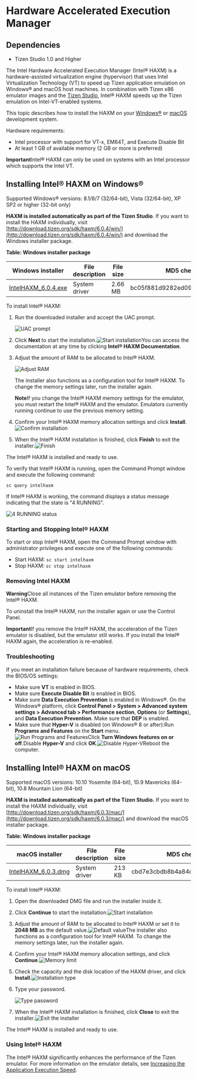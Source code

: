# Hardware Accelerated Execution Manager

## Dependencies

- Tizen Studio 1.0 and Higher

The Intel Hardware Accelerated Execution Manager (Intel® HAXM) is a hardware-assisted virtualization engine (hypervisor) that uses Intel Virtualization Technology (VT) to speed up Tizen application emulation on Windows® and macOS host machines. In combination with Tizen x86 emulator images and the [Tizen Studio](../cover-page.md), Intel® HAXM speeds up the Tizen emulation on Intel-VT-enabled systems.

This topic describes how to install the HAXM on your [Windows®](#on_Windows) or [macOS](#on_MacOS) development system.

Hardware requirements:

- Intel processor with support for VT-x, EM64T, and Execute Disable Bit
- At least 1 GB of available memory (2 GB or more is preferred)

**Important**Intel® HAXM can only be used on systems with an Intel processor which supports the Intel VT.

## Installing Intel® HAXM on Windows®

Supported Windows® versions: 8.1/8/7 (32/64-bit), Vista (32/64-bit), XP SP2 or higher (32-bit only)

**HAXM is installed automatically as part of the Tizen Studio**. If you want to install the HAXM individually, visit [http://download.tizen.org/sdk/haxm/6.0.4/win/](http://download.tizen.org/sdk/haxm/6.0.4/win/) and download the Windows installer package.

**Table: Windows installer package**

| Windows installer                        | File description | File size | MD5 checksum                     |
| ---------------------------------------- | ---------------- | --------- | -------------------------------- |
| [IntelHAXM_6.0.4.exe](http://download.tizen.org/sdk/haxm/6.0.4/win/IntelHAXM_6.0.4.exe) | System driver    | 2.66 MB   | bc05f881d9282ed0914b3e0bf3c96e89 |

To install Intel® HAXM:

1. Run the downloaded installer and accept the UAC prompt.

   ![UAC prompt](./media/hardware_uac_prompt.png)

2. Click **Next** to start the installation.![Start installation](./media/hardware_start_instal.png)You can access the documentation at any time by clicking **Intel® HAXM Documentation**.

3. Adjust the amount of RAM to be allocated to Intel® HAXM.

   ![Adjust RAM](./media/hardware_ram.png)

   The installer also functions as a configuration tool for Intel® HAXM. To change the memory settings later, run the installer again.

   **Note**If you change the Intel® HAXM memory settings for the emulator, you must restart the Intel® HAXM and the emulator. Emulators currently running continue to use the previous memory setting.

4. Confirm your Intel® HAXM memory allocation settings and click **Install**.![Confirm installation](./media/hardware_instal.png)

5. When the Intel® HAXM installation is finished, click **Finish** to exit the installer.![Finish](./media/hardware_finish.png)

The Intel® HAXM is installed and ready to use.

To verify that Intel® HAXM is running, open the Command Prompt window and execute the following command:

```
sc query intelhaxm
```

If Intel® HAXM is working, the command displays a status message indicating that the state is "4 RUNNING".

![4 RUNNING status](./media/hardware_4_running.png)

### Starting and Stopping Intel® HAXM

To start or stop Intel® HAXM, open the Command Prompt window with administrator privileges and execute one of the following commands:

- Start HAXM: `sc start intelhaxm`
- Stop HAXM: `sc stop intelhaxm`

### Removing Intel HAXM

**Warning**Close all instances of the Tizen emulator before removing the Intel® HAXM.

To uninstall the Intel® HAXM, run the installer again or use the Control Panel.

**Important**If you remove the Intel® HAXM, the acceleration of the Tizen emulator is disabled, but the emulator still works. If you install the Intel® HAXM again, the acceleration is re-enabled.

### Troubleshooting

If you meet an installation failure because of hardware requirements, check the BIOS/OS settings:

- Make sure **VT** is enabled in BIOS.
- Make sure **Execute Disable Bit** is enabled in BIOS.
- Make sure **Data Execution Prevention** is enabled in Windows®. On the Windows® platform, click **Control Panel > System > Advanced system settings > Advanced tab > Performance section**, **Options** (or **Settings**), and **Data Execution Prevention**. Make sure that **DEP** is enabled.
- Make sure that **Hyper-V** is disabled (on Windows® 8 or after):Run **Programs and Features** on the **Start** menu.![Run Programs and Features](./media/hardware_run_program.png)Click **Turn Windows features on or off**.Disable **Hyper-V** and click **OK**.![Disable Hyper-V](./media/hardware_hyper_v.png)Reboot the computer.

## Installing Intel® HAXM on macOS

Supported macOS versions: 10.10 Yosemite (64-bit), 10.9 Mavericks (64-bit), 10.8 Mountain Lion (64-bit)

**HAXM is installed automatically as part of the Tizen Studio.** If you want to install the HAXM individually, visit [http://download.tizen.org/sdk/haxm/6.0.3/mac/](http://download.tizen.org/sdk/haxm/6.0.3/mac/) and download the macOS installer package.

**Table: Windows installer package**

| macOS installer                          | File description | File size | MD5 checksum                     |
| ---------------------------------------- | ---------------- | --------- | -------------------------------- |
| [IntelHAXM_6.0.3.dmg](http://download.tizen.org/sdk/haxm/6.0.3/mac/IntelHAXM_6.0.3.dmg) | System driver    | 213 KB    | cbd7e3cbdb8b4a84c91fc9094b2cd134 |

To install Intel® HAXM:

1. Open the downloaded DMG file and run the installer inside it.

2. Click **Continue** to start the installation.![Start installation](./media/hardware_os_start_instal.png)

3. Adjust the amount of RAM to be allocated to Intel® HAXM or set it to **2048 MB** as the default value.![Default value](./media/hardware_os_default.png)The installer also functions as a configuration tool for Intel® HAXM. To change the memory settings later, run the installer again.

4. Confirm your Intel® HAXM memory allocation settings, and click **Continue**.![Memory limit](./media/hardware_os_continue.png)

5. Check the capacity and the disk location of the HAXM driver, and click **Install**.![Installation type](./media/hardware_os_instal.png)

6. Type your password.

   ![Type password](./media/hardware_os_pass.png)

7. When the Intel® HAXM installation is finished, click **Close** to exit the installer.![Exit the installer](./media/hardware_os_close.png)

The Intel® HAXM is installed and ready to use.

### Using Intel® HAXM

The Intel® HAXM significantly enhances the performance of the Tizen emulator. For more information on the emulator details, see [Increasing the Application Execution Speed](../common-tools/emulator.md#speed).